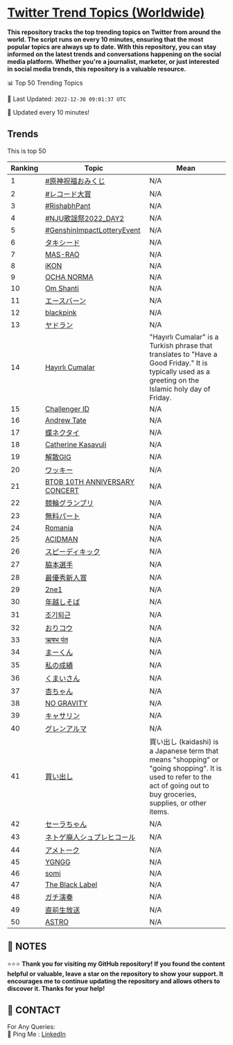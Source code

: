 [Twitter Trend Topics (Worldwide)](https://github.com/ErcinDedeoglu/Twitter-Trend-Topics)
==========

**This repository tracks the top trending topics on Twitter from around the world. 
The script runs on every 10 minutes, ensuring that the most popular topics are always up to date. 
With this repository, you can stay informed on the latest trends and conversations happening on the social media platform. 
Whether you're a journalist, marketer, or just interested in social media trends, this repository is a valuable resource.**


📊 Top 50 Trending Topics

📆 Last Updated: `2022-12-30 09:01:37 UTC`

🔧 Updated every 10 minutes!


## Trends

This is top 50

| Ranking | Topic | Mean |
| ------- | ------------ | ------------ |
| 1 | [#原神祝福おみくじ](http://twitter.com/search?q=%23%e5%8e%9f%e7%a5%9e%e7%a5%9d%e7%a6%8f%e3%81%8a%e3%81%bf%e3%81%8f%e3%81%98) | N/A |
| 2 | [#レコード大賞](http://twitter.com/search?q=%23%e3%83%ac%e3%82%b3%e3%83%bc%e3%83%89%e5%a4%a7%e8%b3%9e) | N/A |
| 3 | [#RishabhPant](http://twitter.com/search?q=%23RishabhPant) | N/A |
| 4 | [#NJU歌謡祭2022_DAY2](http://twitter.com/search?q=%23NJU%e6%ad%8c%e8%ac%a1%e7%a5%ad2022_DAY2) | N/A |
| 5 | [#GenshinImpactLotteryEvent](http://twitter.com/search?q=%23GenshinImpactLotteryEvent) | N/A |
| 6 | [タキシード](http://twitter.com/search?q=%e3%82%bf%e3%82%ad%e3%82%b7%e3%83%bc%e3%83%89) | N/A |
| 7 | [MAS-RAO](http://twitter.com/search?q=MAS-RAO) | N/A |
| 8 | [iKON](http://twitter.com/search?q=iKON) | N/A |
| 9 | [OCHA NORMA](http://twitter.com/search?q=OCHA+NORMA) | N/A |
| 10 | [Om Shanti](http://twitter.com/search?q=Om+Shanti) | N/A |
| 11 | [エースバーン](http://twitter.com/search?q=%e3%82%a8%e3%83%bc%e3%82%b9%e3%83%90%e3%83%bc%e3%83%b3) | N/A |
| 12 | [blackpink](http://twitter.com/search?q=blackpink) | N/A |
| 13 | [ヤドラン](http://twitter.com/search?q=%e3%83%a4%e3%83%89%e3%83%a9%e3%83%b3) | N/A |
| 14 | [Hayırlı Cumalar](http://twitter.com/search?q=Hay%c4%b1rl%c4%b1+Cumalar) | "Hayırlı Cumalar" is a Turkish phrase that translates to "Have a Good Friday." It is typically used as a greeting on the Islamic holy day of Friday. |
| 15 | [Challenger ID](http://twitter.com/search?q=Challenger+ID) | N/A |
| 16 | [Andrew Tate](http://twitter.com/search?q=Andrew+Tate) | N/A |
| 17 | [蝶ネクタイ](http://twitter.com/search?q=%e8%9d%b6%e3%83%8d%e3%82%af%e3%82%bf%e3%82%a4) | N/A |
| 18 | [Catherine Kasavuli](http://twitter.com/search?q=Catherine+Kasavuli) | N/A |
| 19 | [解散GIG](http://twitter.com/search?q=%e8%a7%a3%e6%95%a3GIG) | N/A |
| 20 | [ワッキー](http://twitter.com/search?q=%e3%83%af%e3%83%83%e3%82%ad%e3%83%bc) | N/A |
| 21 | [BTOB 10TH ANNIVERSARY CONCERT](http://twitter.com/search?q=BTOB+10TH+ANNIVERSARY+CONCERT) | N/A |
| 22 | [競輪グランプリ](http://twitter.com/search?q=%e7%ab%b6%e8%bc%aa%e3%82%b0%e3%83%a9%e3%83%b3%e3%83%97%e3%83%aa) | N/A |
| 23 | [無料パート](http://twitter.com/search?q=%e7%84%a1%e6%96%99%e3%83%91%e3%83%bc%e3%83%88) | N/A |
| 24 | [Romania](http://twitter.com/search?q=Romania) | N/A |
| 25 | [ACIDMAN](http://twitter.com/search?q=ACIDMAN) | N/A |
| 26 | [スピーディキック](http://twitter.com/search?q=%e3%82%b9%e3%83%94%e3%83%bc%e3%83%87%e3%82%a3%e3%82%ad%e3%83%83%e3%82%af) | N/A |
| 27 | [脇本選手](http://twitter.com/search?q=%e8%84%87%e6%9c%ac%e9%81%b8%e6%89%8b) | N/A |
| 28 | [最優秀新人賞](http://twitter.com/search?q=%e6%9c%80%e5%84%aa%e7%a7%80%e6%96%b0%e4%ba%ba%e8%b3%9e) | N/A |
| 29 | [2ne1](http://twitter.com/search?q=2ne1) | N/A |
| 30 | [年越しそば](http://twitter.com/search?q=%e5%b9%b4%e8%b6%8a%e3%81%97%e3%81%9d%e3%81%b0) | N/A |
| 31 | [조기퇴근](http://twitter.com/search?q=%ec%a1%b0%ea%b8%b0%ed%87%b4%ea%b7%bc) | N/A |
| 32 | [おりコウ](http://twitter.com/search?q=%e3%81%8a%e3%82%8a%e3%82%b3%e3%82%a6) | N/A |
| 33 | [ऋषभ पंत](http://twitter.com/search?q=%e0%a4%8b%e0%a4%b7%e0%a4%ad+%e0%a4%aa%e0%a4%82%e0%a4%a4) | N/A |
| 34 | [まーくん](http://twitter.com/search?q=%e3%81%be%e3%83%bc%e3%81%8f%e3%82%93) | N/A |
| 35 | [私の成績](http://twitter.com/search?q=%e7%a7%81%e3%81%ae%e6%88%90%e7%b8%be) | N/A |
| 36 | [くまいさん](http://twitter.com/search?q=%e3%81%8f%e3%81%be%e3%81%84%e3%81%95%e3%82%93) | N/A |
| 37 | [杏ちゃん](http://twitter.com/search?q=%e6%9d%8f%e3%81%a1%e3%82%83%e3%82%93) | N/A |
| 38 | [NO GRAVITY](http://twitter.com/search?q=NO+GRAVITY) | N/A |
| 39 | [キャサリン](http://twitter.com/search?q=%e3%82%ad%e3%83%a3%e3%82%b5%e3%83%aa%e3%83%b3) | N/A |
| 40 | [グレンアルマ](http://twitter.com/search?q=%e3%82%b0%e3%83%ac%e3%83%b3%e3%82%a2%e3%83%ab%e3%83%9e) | N/A |
| 41 | [買い出し](http://twitter.com/search?q=%e8%b2%b7%e3%81%84%e5%87%ba%e3%81%97) | 買い出し (kaidashi) is a Japanese term that means "shopping" or "going shopping". It is used to refer to the act of going out to buy groceries, supplies, or other items. |
| 42 | [セーラちゃん](http://twitter.com/search?q=%e3%82%bb%e3%83%bc%e3%83%a9%e3%81%a1%e3%82%83%e3%82%93) | N/A |
| 43 | [ネトゲ廃人シュプレヒコール](http://twitter.com/search?q=%e3%83%8d%e3%83%88%e3%82%b2%e5%bb%83%e4%ba%ba%e3%82%b7%e3%83%a5%e3%83%97%e3%83%ac%e3%83%92%e3%82%b3%e3%83%bc%e3%83%ab) | N/A |
| 44 | [アメトーク](http://twitter.com/search?q=%e3%82%a2%e3%83%a1%e3%83%88%e3%83%bc%e3%82%af) | N/A |
| 45 | [YGNGG](http://twitter.com/search?q=YGNGG) | N/A |
| 46 | [somi](http://twitter.com/search?q=somi) | N/A |
| 47 | [The Black Label](http://twitter.com/search?q=The+Black+Label) | N/A |
| 48 | [ガチ演奏](http://twitter.com/search?q=%e3%82%ac%e3%83%81%e6%bc%94%e5%a5%8f) | N/A |
| 49 | [直前生放送](http://twitter.com/search?q=%e7%9b%b4%e5%89%8d%e7%94%9f%e6%94%be%e9%80%81) | N/A |
| 50 | [ASTRO](http://twitter.com/search?q=ASTRO) | N/A |




## 📝 NOTES

⭐⭐⭐ **Thank you for visiting my GitHub repository! If you found the content helpful or valuable, leave a star on the repository to show your support. It encourages me to continue updating the repository and allows others to discover it. Thanks for your help!**

## 📨 CONTACT

 For Any Queries:  
            🏓 Ping Me : [LinkedIn](https://www.linkedin.com/in/ercindedeoglu/)
